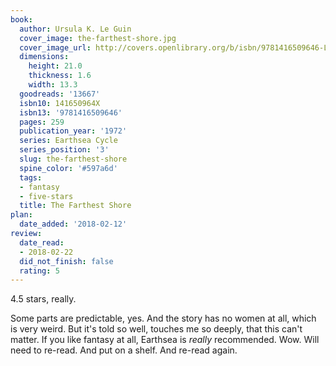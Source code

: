 ```yaml
---
book:
  author: Ursula K. Le Guin
  cover_image: the-farthest-shore.jpg
  cover_image_url: http://covers.openlibrary.org/b/isbn/9781416509646-L.jpg
  dimensions:
    height: 21.0
    thickness: 1.6
    width: 13.3
  goodreads: '13667'
  isbn10: 141650964X
  isbn13: '9781416509646'
  pages: 259
  publication_year: '1972'
  series: Earthsea Cycle
  series_position: '3'
  slug: the-farthest-shore
  spine_color: '#597a6d'
  tags:
  - fantasy
  - five-stars
  title: The Farthest Shore
plan:
  date_added: '2018-02-12'
review:
  date_read:
  - 2018-02-22
  did_not_finish: false
  rating: 5
---
```


4.5 stars, really.

Some parts are predictable, yes. And the story has no women at all, which is very weird. But it's told so well, touches me so deeply, that this can't matter. If you like fantasy at all, Earthsea is *really* recommended. Wow. Will need to re-read. And put on a shelf. And re-read again.
